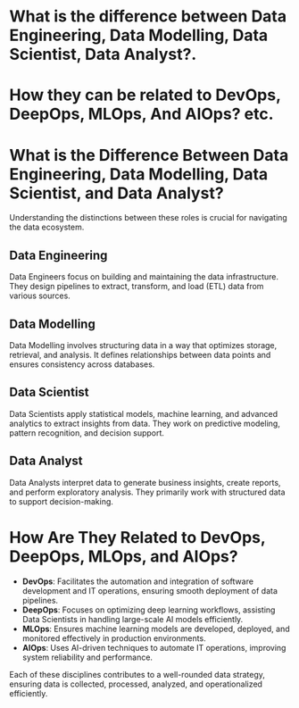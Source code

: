# What is the difference between Data Engineering, Data Modelling, Data Scientist, Data Analyst?. 
# How they can be related to DevOps, DeepOps, MLOps, And AIOps? etc.


<h1>What is the Difference Between Data Engineering, Data Modelling, Data Scientist, and Data Analyst?</h1>

<p>Understanding the distinctions between these roles is crucial for navigating the data ecosystem.</p>

<h2>Data Engineering</h2>
<p>Data Engineers focus on building and maintaining the data infrastructure. They design pipelines to extract, transform, and load (ETL) data from various sources.</p>

<h2>Data Modelling</h2>
<p>Data Modelling involves structuring data in a way that optimizes storage, retrieval, and analysis. It defines relationships between data points and ensures consistency across databases.</p>

<h2>Data Scientist</h2>
<p>Data Scientists apply statistical models, machine learning, and advanced analytics to extract insights from data. They work on predictive modeling, pattern recognition, and decision support.</p>

<h2>Data Analyst</h2>
<p>Data Analysts interpret data to generate business insights, create reports, and perform exploratory analysis. They primarily work with structured data to support decision-making.</p>

<h1>How Are They Related to DevOps, DeepOps, MLOps, and AIOps?</h1>

<ul>
    <li><strong>DevOps</strong>: Facilitates the automation and integration of software development and IT operations, ensuring smooth deployment of data pipelines.</li>
    <li><strong>DeepOps</strong>: Focuses on optimizing deep learning workflows, assisting Data Scientists in handling large-scale AI models efficiently.</li>
    <li><strong>MLOps</strong>: Ensures machine learning models are developed, deployed, and monitored effectively in production environments.</li>
    <li><strong>AIOps</strong>: Uses AI-driven techniques to automate IT operations, improving system reliability and performance.</li>
</ul>

<p>Each of these disciplines contributes to a well-rounded data strategy, ensuring data is collected, processed, analyzed, and operationalized efficiently.</p>
